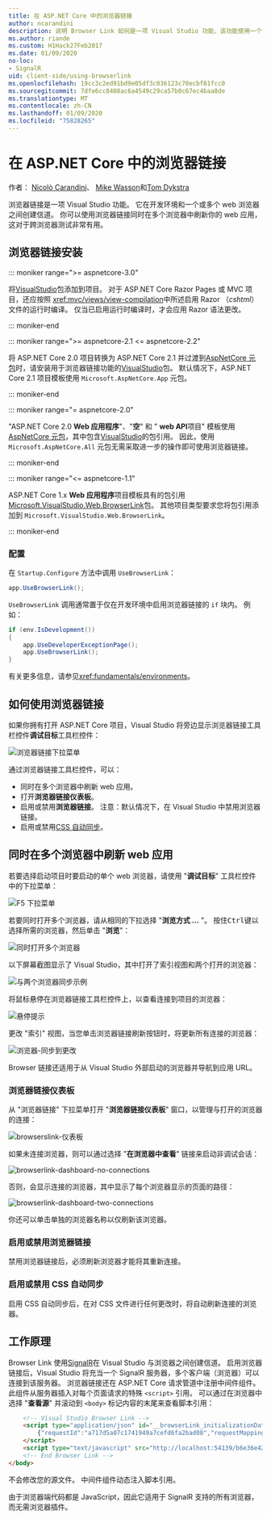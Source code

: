 ```yaml
---
title: 在 ASP.NET Core 中的浏览器链接
author: ncarandini
description: 说明 Browser Link 如何是一项 Visual Studio 功能，该功能使用一个或多个 web 浏览器链接开发环境。
ms.author: riande
ms.custom: H1Hack27Feb2017
ms.date: 01/09/2020
no-loc:
- SignalR
uid: client-side/using-browserlink
ms.openlocfilehash: 19cc3c2ed91bd9e05df3c036123c78ecbf81fcc0
ms.sourcegitcommit: 7dfe6cc8408ac6a4549c29ca57b0c67ec4baa8de
ms.translationtype: MT
ms.contentlocale: zh-CN
ms.lasthandoff: 01/09/2020
ms.locfileid: "75828265"
---
```

# <a name="browser-link-in-aspnet-core"></a>在 ASP.NET Core 中的浏览器链接

作者： [Nicolò Carandini](https://github.com/ncarandini)、 [Mike Wasson](https://github.com/MikeWasson)和[Tom Dykstra](https://github.com/tdykstra)

浏览器链接是一项 Visual Studio 功能。 它在开发环境和一个或多个 web 浏览器之间创建信道。 你可以使用浏览器链接同时在多个浏览器中刷新你的 web 应用，这对于跨浏览器测试非常有用。

## <a name="browser-link-setup"></a>浏览器链接安装

::: moniker range=">= aspnetcore-3.0"

将[VisualStudio](https://www.nuget.org/packages/Microsoft.VisualStudio.Web.BrowserLink/)包添加到项目。 对于 ASP.NET Core Razor Pages 或 MVC 项目，还应按照 <xref:mvc/views/view-compilation>中所述启用 Razor （*cshtml*）文件的运行时编译。 仅当已启用运行时编译时，才会应用 Razor 语法更改。

::: moniker-end

::: moniker range=">= aspnetcore-2.1 <= aspnetcore-2.2"

将 ASP.NET Core 2.0 项目转换为 ASP.NET Core 2.1 并过渡到[AspNetCore 元包](xref:fundamentals/metapackage-app)时，请安装用于浏览器链接功能的[VisualStudio](https://www.nuget.org/packages/Microsoft.VisualStudio.Web.BrowserLink/)包。 默认情况下，ASP.NET Core 2.1 项目模板使用 `Microsoft.AspNetCore.App` 元包。

::: moniker-end

::: moniker range="= aspnetcore-2.0"

"ASP.NET Core 2.0 **Web 应用程序**"、"**空**" 和 " **web API**项目" 模板使用[AspNetCore 元包](xref:fundamentals/metapackage)，其中包含[VisualStudio](https://www.nuget.org/packages/Microsoft.VisualStudio.Web.BrowserLink/)的包引用。 因此，使用 `Microsoft.AspNetCore.All` 元包无需采取进一步的操作即可使用浏览器链接。

::: moniker-end

::: moniker range="<= aspnetcore-1.1"

ASP.NET Core 1.x **Web 应用程序**项目模板具有的包引用[Microsoft.VisualStudio.Web.BrowserLink](https://www.nuget.org/packages/Microsoft.VisualStudio.Web.BrowserLink/)包。 其他项目类型要求您将包引用添加到 `Microsoft.VisualStudio.Web.BrowserLink`。

::: moniker-end

### <a name="configuration"></a>配置

在 `Startup.Configure` 方法中调用 `UseBrowserLink`：

```csharp
app.UseBrowserLink();
```

`UseBrowserLink` 调用通常置于仅在开发环境中启用浏览器链接的 `if` 块内。 例如：

```csharp
if (env.IsDevelopment())
{
    app.UseDeveloperExceptionPage();
    app.UseBrowserLink();
}
```

有关更多信息，请参见<xref:fundamentals/environments>。

## <a name="how-to-use-browser-link"></a>如何使用浏览器链接

如果你拥有打开 ASP.NET Core 项目，Visual Studio 将旁边显示浏览器链接工具栏控件**调试目标**工具栏控件：

![浏览器链接下拉菜单](using-browserlink/_static/browserLink-dropdown-menu.png)

通过浏览器链接工具栏控件，可以：

* 同时在多个浏览器中刷新 web 应用。
* 打开**浏览器链接仪表板**。
* 启用或禁用**浏览器链接**。 注意：默认情况下，在 Visual Studio 中禁用浏览器链接。
* 启用或禁用[CSS 自动同步](#enable-or-disable-css-auto-sync)。

## <a name="refresh-the-web-app-in-several-browsers-at-once"></a>同时在多个浏览器中刷新 web 应用

若要选择启动项目时要启动的单个 web 浏览器，请使用 "**调试目标**" 工具栏控件中的下拉菜单：

![F5 下拉菜单](using-browserlink/_static/debug-target-dropdown-menu.png)

若要同时打开多个浏览器，请从相同的下拉选择 "**浏览方式 ...** "。 按住<kbd>Ctrl</kbd>键以选择所需的浏览器，然后单击 "**浏览**"：

![同时打开多个浏览器](using-browserlink/_static/open-many-browsers-at-once.png)

以下屏幕截图显示了 Visual Studio，其中打开了索引视图和两个打开的浏览器：

![与两个浏览器同步示例](using-browserlink/_static/sync-with-two-browsers-example.png)

将鼠标悬停在浏览器链接工具栏控件上，以查看连接到项目的浏览器：

![悬停提示](using-browserlink/_static/hoover-tip.png)

更改 "索引" 视图，当您单击浏览器链接刷新按钮时，将更新所有连接的浏览器：

![浏览器-同步到更改](using-browserlink/_static/browsers-sync-to-changes.png)

Browser 链接还适用于从 Visual Studio 外部启动的浏览器并导航到应用 URL。

### <a name="the-browser-link-dashboard"></a>浏览器链接仪表板

从 "浏览器链接" 下拉菜单打开 "**浏览器链接仪表板**" 窗口，以管理与打开的浏览器的连接：

![browserslink-仪表板](using-browserlink/_static/open-browserlink-dashboard.png)

如果未连接浏览器，则可以通过选择 "**在浏览器中查看**" 链接来启动非调试会话：

![browserlink-dashboard-no-connections](using-browserlink/_static/browserlink-dashboard-no-connections.png)

否则，会显示连接的浏览器，其中显示了每个浏览器显示的页面的路径：

![browserlink-dashboard-two-connections](using-browserlink/_static/browserlink-dashboard-two-connections.png)

你还可以单击单独的浏览器名称以仅刷新该浏览器。

### <a name="enable-or-disable-browser-link"></a>启用或禁用浏览器链接

禁用浏览器链接后，必须刷新浏览器才能将其重新连接。

### <a name="enable-or-disable-css-auto-sync"></a>启用或禁用 CSS 自动同步

启用 CSS 自动同步后，在对 CSS 文件进行任何更改时，将自动刷新连接的浏览器。

## <a name="how-it-works"></a>工作原理

Browser Link 使用[SignalR](xref:signalr/introduction)在 Visual Studio 与浏览器之间创建信道。 启用浏览器链接后，Visual Studio 将充当一个 SignalR 服务器，多个客户端（浏览器）可以连接到该服务器。 浏览器链接还在 ASP.NET Core 请求管道中注册中间件组件。 此组件从服务器插入对每个页面请求的特殊 `<script>` 引用。 可以通过在浏览器中选择 "**查看源**" 并滚动到 `<body>` 标记内容的末尾来查看脚本引用：

```html
    <!-- Visual Studio Browser Link -->
    <script type="application/json" id="__browserLink_initializationData">
        {"requestId":"a717d5a07c1741949a7cefd6fa2bad08","requestMappingFromServer":false}
    </script>
    <script type="text/javascript" src="http://localhost:54139/b6e36e429d034f578ebccd6a79bf19bf/browserLink" async="async"></script>
    <!-- End Browser Link -->
</body>
```

不会修改您的源文件。 中间件组件动态注入脚本引用。

由于浏览器端代码都是 JavaScript，因此它适用于 SignalR 支持的所有浏览器，而无需浏览器插件。
